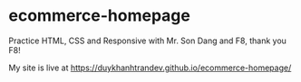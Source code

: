# ecommerce-homepage
Practice HTML, CSS and Responsive with Mr. Son Dang and F8, thank you F8!

My site is live at https://duykhanhtrandev.github.io/ecommerce-homepage/
